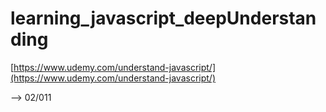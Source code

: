 # learning_javascript_deepUnderstanding

[https://www.udemy.com/understand-javascript/](https://www.udemy.com/understand-javascript/)

--> 02/011